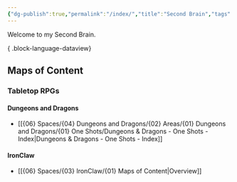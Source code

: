 ```yaml
---
{"dg-publish":true,"permalink":"/index/","title":"Second Brain","tags":["gardenEntry"]}
---
```



Welcome to my Second Brain.


{ .block-language-dataview}

## Maps of Content

### Tabletop RPGs

#### Dungeons and Dragons

- [[{06} Spaces/{04} Dungeons and Dragons/{02} Areas/{01} Dungeons and Dragons/{01} One Shots/Dungeons & Dragons - One Shots - Index\|Dungeons & Dragons - One Shots - Index]]

#### IronClaw

- [[{06} Spaces/{03} IronClaw/{01} Maps of Content\|Overview]]
